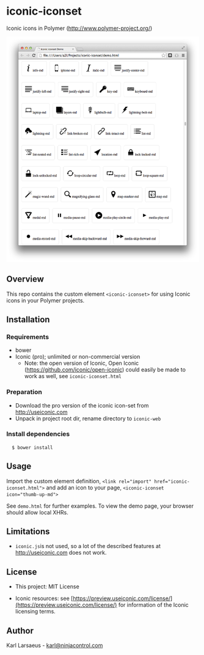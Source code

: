 iconic-iconset
==============

Iconic icons in Polymer (http://www.polymer-project.org/)

![screenshot](https://raw.githubusercontent.com/karlll/iconic-iconset/master/screenshot.png "Screenshot")


## Overview

This repo contains the custom element `<iconic-iconset>` for using Iconic icons in your Polymer projects.


## Installation

### Requirements

* bower
* Iconic (pro); unlimited or non-commercial version
  - Note: the open version of Iconic, Open Iconic (https://github.com/iconic/open-iconic) could easily be
    made to work as well, see `iconic-iconset.html`

### Preparation

* Download the pro version of the iconic icon-set from http://useiconic.com
* Unpack in project root dir, rename directory to `iconic-web`


### Install dependencies

~~~
  $ bower install
~~~

## Usage

Import the custom element definition, `<link rel="import" href="iconic-iconset.html">` and add an icon to your page,  `<iconic-iconset icon="thumb-up-md">`

See `demo.html` for further examples. To view the demo page, your browser should allow local XHRs.


## Limitations

- `iconic.js`is not used, so a lot of the described features at http://useiconic.com does not work.

## License

- This project: MIT License

- Iconic resources: see [https://preview.useiconic.com/license/](https://preview.useiconic.com/license/) for information of the Iconic licensing terms.

## Author

Karl Larsaeus - <karl@ninjacontrol.com>
